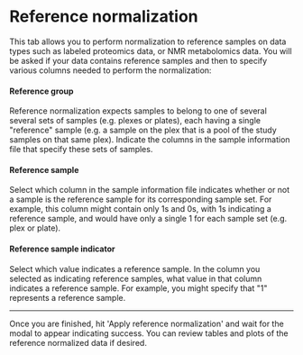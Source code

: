 # Reference normalization

This tab allows you to perform normalization to reference samples on data types such as labeled proteomics data, or NMR metabolomics data.  You will be asked if your data contains reference samples and then to specify various columns needed to perform the normalization:

#### Reference group

Reference normalization expects samples to belong to one of several several sets of samples (e.g. plexes or plates), each having a single &quot;reference&quot; sample (e.g. a sample on the plex that is a pool of the study samples on that same plex).  Indicate the columns in the sample information file that specify these sets of samples.

#### Reference sample

Select which column in the sample information file indicates whether or not a sample is the reference sample for its corresponding sample set. For example, this column might contain only 1s and 0s, with 1s indicating a reference sample, and would have only a single 1 for each sample set (e.g. plex or plate).

#### Reference sample indicator

Select which value indicates a reference sample.  In the column you selected as indicating reference samples, what value in that column indicates a reference sample.  For example, you might specify that &quot;1&quot; represents a reference sample.

****

Once you are finished, hit 'Apply reference normalization' and wait for the modal to appear indicating success.  You can review tables and plots of the reference normalized data if desired.
